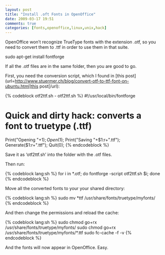```yaml
---
layout: post
title: "Install .oft Fonts in OpenOffice"
date: 2009-03-17 19:51
comments: true
categories: [fonts,openoffice,linux,unix,hack]
---
```


OpenOffice won’t recognize TrueType fonts with the extension .otf, so you need to convert them to .ttf
in order to use them in that suite.

sudo apt-get install fontforge

If all the .otf files are in the same folder, then you are good to go.

First, you need the conversion script, which I found in [this post](url=http://www.stuermer.ch/blog/convert-otf-to-ttf-font-on-ubuntu.html]this post[/url):

{% codeblock otf2ttf.sh - otf2ttf.sh %}
#!/usr/local/bin/fontforge
# Quick and dirty hack: converts a font to truetype (.ttf)
Print("Opening "+$1);
Open($1);
Print("Saving "+$1:r+".ttf");
Generate($1:r+".ttf");
Quit(0);
{% endcodeblock %}

Save it as ‘otf2ttf.sh’ into the folder with the .otf files.

Then run:

{% codeblock lang:sh %}
for i in *.otf; do fontforge -script otf2ttf.sh $i; done
{% endcodeblock %}

Move all the converted fonts to your your shared directory:

{% codeblock lang:sh %}
sudo mv *ttf /usr/share/fonts/truetype/myfonts/
{% endcodeblock %}

And then change the permissions and reload the cache:

{% codeblock lang:sh %}
sudo chmod go+rx /usr/share/fonts/truetype/myfonts/
sudo chmod go+rx /usr/share/fonts/truetype/myfonts/*.ttf
sudo fc-cache -f -v
{% endcodeblock %}

And the fonts will now appear in OpenOffice. Easy.
